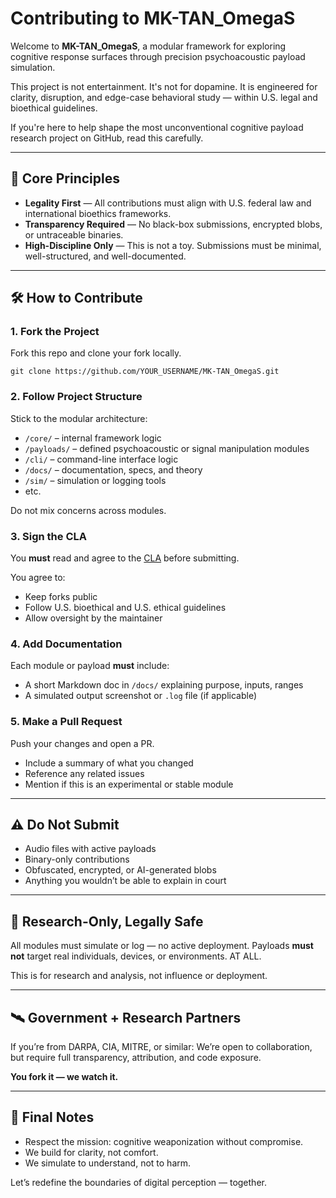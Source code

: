 # Contributing to MK-TAN_OmegaS

Welcome to **MK-TAN_OmegaS**, a modular framework for exploring cognitive response surfaces through precision psychoacoustic payload simulation.

This project is not entertainment. It's not for dopamine. It is engineered for clarity, disruption, and edge-case behavioral study — within U.S. legal and bioethical guidelines.

If you're here to help shape the most unconventional cognitive payload research project on GitHub, read this carefully.

---

## 🧠 Core Principles

- **Legality First** — All contributions must align with U.S. federal law and international bioethics frameworks.  
- **Transparency Required** — No black-box submissions, encrypted blobs, or untraceable binaries.  
- **High-Discipline Only** — This is not a toy. Submissions must be minimal, well-structured, and well-documented.

---

## 🛠️ How to Contribute

### 1. Fork the Project
Fork this repo and clone your fork locally.

```git clone https://github.com/YOUR_USERNAME/MK-TAN_OmegaS.git```

### 2. Follow Project Structure

Stick to the modular architecture:

* `/core/` – internal framework logic
* `/payloads/` – defined psychoacoustic or signal manipulation modules
* `/cli/` – command-line interface logic
* `/docs/` – documentation, specs, and theory
* `/sim/` – simulation or logging tools
* etc.

Do not mix concerns across modules.

### 3. Sign the CLA

You **must** read and agree to the [CLA](./CLA.md) before submitting.

You agree to:

* Keep forks public
* Follow U.S. bioethical and U.S. ethical guidelines
* Allow oversight by the maintainer

### 4. Add Documentation

Each module or payload **must** include:

* A short Markdown doc in `/docs/` explaining purpose, inputs, ranges
* A simulated output screenshot or `.log` file (if applicable)

### 5. Make a Pull Request

Push your changes and open a PR.

* Include a summary of what you changed
* Reference any related issues
* Mention if this is an experimental or stable module

---

## ⚠️ Do Not Submit

* Audio files with active payloads
* Binary-only contributions
* Obfuscated, encrypted, or AI-generated blobs
* Anything you wouldn’t be able to explain in court

---

## 🧪 Research-Only, Legally Safe

All modules must simulate or log — no active deployment.
Payloads **must not** target real individuals, devices, or environments. AT ALL.

This is for research and analysis, not influence or deployment.

---

## 🛰️ Government + Research Partners

If you’re from DARPA, CIA, MITRE, or similar:
We’re open to collaboration, but require full transparency, attribution, and code exposure.

**You fork it — we watch it.**

---

## 🧾 Final Notes

* Respect the mission: cognitive weaponization without compromise.
* We build for clarity, not comfort.
* We simulate to understand, not to harm.

Let’s redefine the boundaries of digital perception — together.

